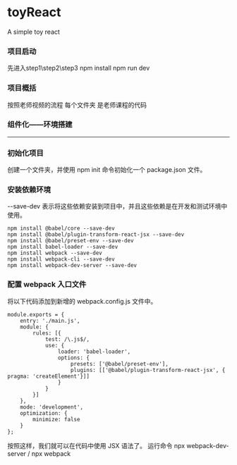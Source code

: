# toyReact
A simple toy react

### 项目启动
先进入step1\step2\step3
npm install
npm run dev

### 项目概括
按照老师视频的流程 每个文件夹 是老师课程的代码

### 组件化——环境搭建
***
### 初始化项目
创建一个文件夹，并使用 npm init 命令初始化一个 package.json 文件。
### 安装依赖环境
--save-dev 表示将这些依赖安装到项目中，并且这些依赖是在开发和测试环境中使用。
```
npm install @babel/core --save-dev
npm install @babel/plugin-transform-react-jsx --save-dev
npm install @babel/preset-env --save-dev
npm install babel-loader --save-dev
npm install webpack --save-dev
npm install webpack-cli --save-dev
npm install webpack-dev-server --save-dev
```

### 配置 webpack 入口文件
将以下代码添加到新增的 webpack.config.js 文件中。
```
module.exports = {
    entry: './main.js',
    module: {
        rules: [{
            test: /\.js$/,
            use: {
                loader: 'babel-loader',
                options: {
                    presets: ['@babel/preset-env'],
                    plugins: [['@babel/plugin-transform-react-jsx', { pragma: 'createElement'}]]
                }
            }
        }]
    },
    mode: 'development',
    optimization: {
        minimize: false
    }
};
```
按照这样，我们就可以在代码中使用 JSX 语法了。 运行命令 npx webpack-dev-server / npx webpack
